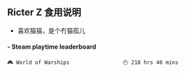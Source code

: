 ## Ricter Z 食用说明
- 喜欢猫猫，是个冇猫孤儿

<!-- steam-box start -->
#### - Steam playtime leaderboard
```text
🎮 World of Warships                 🕘 218 hrs 46 mins
```
<!-- Powered by https://github.com/YouEclipse/steam-box . -->
<!-- steam-box end -->
